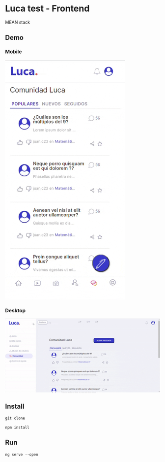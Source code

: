 # Luca test - Frontend
MEAN stack

## Demo
### Mobile
![Demo](mobile.gif)

### Desktop
![Demo](desktop.gif)

## Install
```
git clone 
```

```
npm install
```

## Run

```
ng serve --open
```